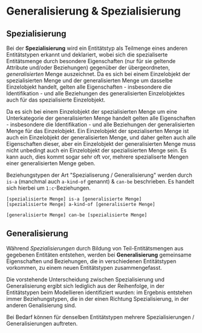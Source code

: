 # Generalisierung & Spezialisierung

## Spezialisierung

Bei der **Spezialisierung** wird ein Entitätstyp als Teilmenge eines anderen Entitätstypen erkannt und deklariert, wobei sich die spezialiserte Entitätsmenge durch besondere Eigenschaften (nur für sie geltende Attribute und/oder Beziehungen) gegenüber der übergeordneten, *generalisierten* Menge auszeichnet.
Da es sich bei einem Einzelobjekt der spezialisierten Menge und der generalisierten Menge um dasselbe Einzelobjekt handelt, gelten alle Eigenschaften - insbesondere die Identifikation - und alle Beziehungen des generalisierten Einzelobjektes auch für das spezialisierte Einzelobjekt.

Da es sich bei einem Einzelobjekt der spezialisierten Menge um eine Unterkategorie der generalisierten Menge handelt gelten alle Eigenschaften - insbesondere die Identifikation - und alle Beziehungen der generalisierten Menge für das Einzelobjekt. Ein Einzelobjekt der spezialiserten Menge ist auch ein Einzelobjekt der generalisierten Menge, und daher gelten auch alle Eigenschaften dieser, aber ein Einzelobjekt der generalisierten Menge muss nicht unbedingt auch ein Einzelobjekt der spezialisierten Menge sein.
Es kann auch, dies kommt sogar sehr oft vor, mehrere spezialiserte Mengen einer generalisierten Menge geben.

Beziehungstypen der Art "Spezialiserung / Generalisierung" werden durch `is-a` (manchmal auch `a-kind-of` genannt) & `can-be` beschrieben. Es handelt sich hierbei um `1:c`-Beziehungen.

```
[spezialisierte Menge] is-a [generalisierte Menge]
[spezialisierte Menge] a-kind-of [generalisierte Menge]

[generalisierte Menge] can-be [spezialisierte Menge]
```

## Generalisierung

Während *Spezialisierungen* durch Bildung von Teil-Entitätsmengen aus gegebenen Entitäten entstehen, werden bei **Generalisierung** gemeinsame Eigenschaften und Beziehungen, die in verschiedenen Entitätstypen vorkommen, zu einem neuen Entitätstypen zusammengefasst.

Die vorstehende Unterscheidung zwischen Spezialisierung und Generalisierung ergibt sich lediglich aus der Reihenfolge, in der Entitätstypen beim Modellieren identifiziert wurden: im Ergebnis entstehen immer Beziehungstypen, die in der einen Richtung Spezialisierung, in der anderen Genalisierung sind.

Bei Bedarf können für denselben Entitätstypen mehrere Spezialisierungen / Generalisierungen auftreten.
